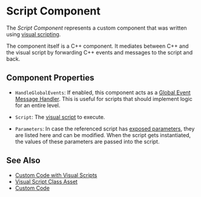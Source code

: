 # Script Component

The *Script Component* represents a custom component that was written using [visual scripting](visual-script-class-asset.md).

The component itself is a C++ component. It mediates between C++ and the visual script by forwarding C++ events and messages to the script and back.

## Component Properties

* `HandleGlobalEvents`: If enabled, this component acts as a [Global Event Message Handler](../../runtime/world/world-messaging.md#global-event-message-handlers). This is useful for scripts that should implement logic for an entire level.

* `Script`: The [visual script](visual-script-class-asset.md) to execute.

* `Parameters`: In case the referenced script has [exposed parameters](../../scenes/exposed-parameters.md), they are listed here and can be modified. When the script gets instantiated, the values of these parameters are passed into the script.

## See Also

* [Custom Code with Visual Scripts](visual-script-overview.md)
* [Visual Script Class Asset](visual-script-class-asset.md)
* [Custom Code](../custom-code-overview.md)

